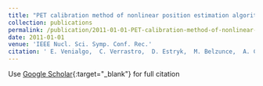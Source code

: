 ```yaml
---
title: "PET calibration method of nonlinear position estimation algorithms for continuous NaI(Tl) crystals"
collection: publications
permalink: /publication/2011-01-01-PET-calibration-method-of-nonlinear-position-estimation-algorithms-for-continuous-NaITl-crystals
date: 2011-01-01
venue: 'IEEE Nucl. Sci. Symp. Conf. Rec.'
citation: ' E. Venialgo,  C. Verrastro,  D. Estryk,  M. Belzunce,  A. Carimatto,  E. {Da Ponte},  L. {Martinez Garbino},  J. Alarc{\&apos;{o}}n, &quot;PET calibration method of nonlinear position estimation algorithms for continuous NaI(Tl) crystals.&quot; IEEE Nucl. Sci. Symp. Conf. Rec., 2011.'
---
```

Use [Google Scholar](https://scholar.google.com/scholar?q=PET+calibration+method+of+nonlinear+position+estimation+algorithms+for+continuous+NaI(Tl)+crystals){:target="_blank"} for full citation